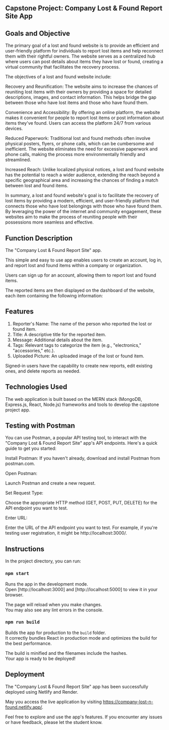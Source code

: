 ## Capstone Project: Company Lost & Found Report Site App

## Goals and Objective
The primary goal of a lost and found website is to provide an efficient and user-friendly platform for individuals to report lost items and help reconnect them with their rightful owners. The website serves as a centralized hub where users can post details about items they have lost or found, creating a virtual community that facilitates the recovery process.

The objectives of a lost and found website include:

Recovery and Reunification: The website aims to increase the chances of reuniting lost items with their owners by providing a space for detailed descriptions, images, and contact information. This helps bridge the gap between those who have lost items and those who have found them.

Convenience and Accessibility: By offering an online platform, the website makes it convenient for people to report lost items or post information about items they've found. Users can access the platform 24/7 from various devices.

Reduced Paperwork: Traditional lost and found methods often involve physical posters, flyers, or phone calls, which can be cumbersome and inefficient. The website eliminates the need for excessive paperwork and phone calls, making the process more environmentally friendly and streamlined.

Increased Reach: Unlike localized physical notices, a lost and found website has the potential to reach a wider audience, extending the reach beyond a specific geographical area and increasing the chances of finding a match between lost and found items.

In summary, a lost and found website's goal is to facilitate the recovery of lost items by providing a modern, efficient, and user-friendly platform that connects those who have lost belongings with those who have found them. By leveraging the power of the internet and community engagement, these websites aim to make the process of reuniting people with their possessions more seamless and effective.

## Function Description
The "Company Lost & Found Report Site" app. 

This simple and easy to use app enables users to create an account, log in, and report lost and found items within a company or organization.

Users can sign up for an account, allowing them to report lost and found items. 

The reported items are then displayed on the dashboard of the website, each item containing the following information:

## Features

1. Reporter's Name: The name of the person who reported the lost or found item.
2. Title: A descriptive title for the reported item.
3. Message: Additional details about the item.
4. Tags: Relevant tags to categorize the item (e.g., "electronics," "accessories," etc.).
5. Uploaded Picture: An uploaded image of the lost or found item.

Signed-in users have the capability to create new reports, edit existing ones, and delete reports as needed.

## Technologies Used
The web application is built based on the MERN stack (MongoDB, Express.js, React, Node.js) frameworks and tools to develop the capstone project app.

## Testing with Postman
You can use Postman, a popular API testing tool, to interact with the "Company Lost & Found Report Site" app's API endpoints. Here's a quick guide to get you started:

Install Postman: If you haven't already, download and install Postman from postman.com.

Open Postman:

Launch Postman and create a new request.

Set Request Type:

Choose the appropriate HTTP method (GET, POST, PUT, DELETE) for the API endpoint you want to test.

Enter URL:

Enter the URL of the API endpoint you want to test. For example, if you're testing user registration, it might be http://localhost:3000/.

## Instructions

In the project directory, you can run:

### `npm start`

Runs the app in the development mode.\
Open [http://localhost:3000] and [http://localhost:5000] to view it in your browser.

The page will reload when you make changes.\
You may also see any lint errors in the console.

### `npm run build`

Builds the app for production to the `build` folder.\
It correctly bundles React in production mode and optimizes the build for the best performance.

The build is minified and the filenames include the hashes.\
Your app is ready to be deployed!

## Deployment
The "Company Lost & Found Report Site" app has been successfully deployed using Netlify and Render. 

May you access the live application by visiting https://company-lost-n-found.netlify.app/.

Feel free to explore and use the app's features. If you encounter any issues or have feedback, please let the student know.
